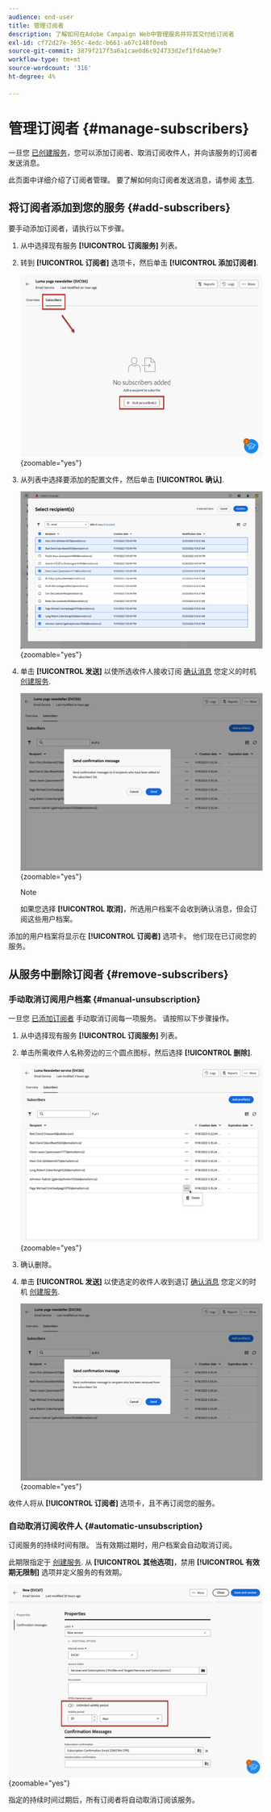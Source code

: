 ```yaml
---
audience: end-user
title: 管理订阅者
description: 了解如何在Adobe Campaign Web中管理服务并将其交付给订阅者
exl-id: cf72d27e-365c-4edc-b661-a67c148f0eeb
source-git-commit: 3879f217f3a6a1cae0d6c924733d2ef1fd4ab9e7
workflow-type: tm+mt
source-wordcount: '316'
ht-degree: 4%

---
```


# 管理订阅者 {#manage-subscribers}

一旦您 [已创建服务](manage-services.md#create-service)，您可以添加订阅者、取消订阅收件人，并向该服务的订阅者发送消息。

此页面中详细介绍了订阅者管理。 要了解如何向订阅者发送消息，请参阅 [本节](../msg/send-to-subscribers.md).

## 将订阅者添加到您的服务 {#add-subscribers}

要手动添加订阅者，请执行以下步骤。

1. 从中选择现有服务 **[!UICONTROL 订阅服务]** 列表。

1. 转到 **[!UICONTROL 订阅者]** 选项卡，然后单击 **[!UICONTROL 添加订阅者]**.

   ![](assets/service-subscribers-tab.png){zoomable=&quot;yes&quot;}

1. 从列表中选择要添加的配置文件，然后单击 **[!UICONTROL 确认]**.

   ![](assets/service-subscribers-select-profiles.png){zoomable=&quot;yes&quot;}

1. 单击 **[!UICONTROL 发送]**<!--if you click cancel, does it mean that no message is sent but recipients are still subscribed, or they are not subscribed? it's 2 different actions in the console)--> 以使所选收件人接收订阅 [确认消息](manage-services.md#create-confirmation-message) 您定义的时机 [创建服务](manage-services.md#create-service).

   ![](assets/service-subscribers-confirmation-msg.png){zoomable=&quot;yes&quot;}

   >[!NOTE]
   >
   >如果您选择 **[!UICONTROL 取消]**，所选用户档案不会收到确认消息，但会订阅这些用户档案。

添加的用户档案将显示在 **[!UICONTROL 订阅者]** 选项卡。 他们现在已订阅您的服务。

## 从服务中删除订阅者 {#remove-subscribers}

### 手动取消订阅用户档案 {#manual-unsubscription}

一旦您 [已添加订阅者](#add-subscribers) 手动取消订阅每一项服务。 请按照以下步骤操作。

1. 从中选择现有服务 **[!UICONTROL 订阅服务]** 列表。

1. 单击所需收件人名称旁边的三个圆点图标，然后选择 **[!UICONTROL 删除]**.

   ![](assets/service-subscribers-delete.png){zoomable=&quot;yes&quot;}

1. 确认删除。

1. 单击 **[!UICONTROL 发送]** 以使选定的收件人收到退订 [确认消息](manage-services.md#create-confirmation-message) 您定义的时机 [创建服务](manage-services.md#create-service).

   ![](assets/service-subscribers-delete-confirmation.png){zoomable=&quot;yes&quot;}

收件人将从 **[!UICONTROL 订阅者]** 选项卡，且不再订阅您的服务。

### 自动取消订阅收件人 {#automatic-unsubscription}

订阅服务的持续时间有限。 当有效期过期时，用户档案会自动取消订阅。

此期限指定于 [创建服务](manage-services.md#create-service). 从 **[!UICONTROL 其他选项]**，禁用 **[!UICONTROL 有效期无限制]** 选项并定义服务的有效期。

![](assets/service-create-validity-period.png){zoomable=&quot;yes&quot;}

指定的持续时间过期后，所有订阅者将自动取消订阅该服务。
